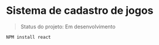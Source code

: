 # Sistema de cadastro de jogos</h1>

> Status do projeto: Em desenvolvimento

```
NPM install react
```
